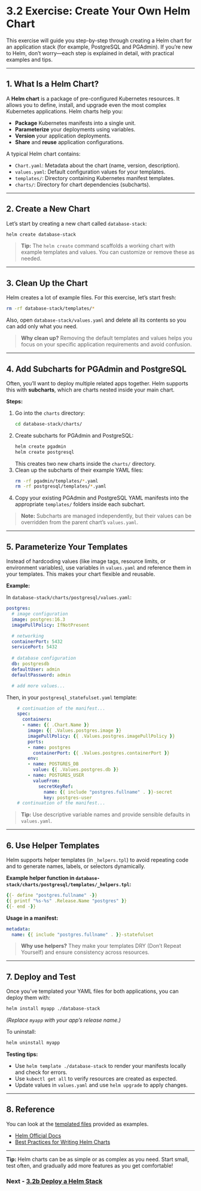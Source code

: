 # 3.2 Exercise: Create Your Own Helm Chart

This exercise will guide you step-by-step through creating a Helm chart for an application stack (for example, PostgreSQL and PGAdmin). If you’re new to Helm, don’t worry—each step is explained in detail, with practical examples and tips.

---

## 1. What Is a Helm Chart?

A **Helm chart** is a package of pre-configured Kubernetes resources. It allows you to define, install, and upgrade even the most complex Kubernetes applications. Helm charts help you:

- **Package** Kubernetes manifests into a single unit.
- **Parameterize** your deployments using variables.
- **Version** your application deployments.
- **Share** and **reuse** application configurations.

A typical Helm chart contains:

- `Chart.yaml`: Metadata about the chart (name, version, description).
- `values.yaml`: Default configuration values for your templates.
- `templates/`: Directory containing Kubernetes manifest templates.
- `charts/`: Directory for chart dependencies (subcharts).

---

## 2. Create a New Chart

Let’s start by creating a new chart called `database-stack`:

```sh
helm create database-stack
```

> **Tip:** The `helm create` command scaffolds a working chart with example templates and values. You can customize or remove these as needed.

---

## 3. Clean Up the Chart

Helm creates a lot of example files. For this exercise, let’s start fresh:

```sh
rm -rf database-stack/templates/*
```

Also, open `database-stack/values.yaml` and delete all its contents so you can add only what you need.

> **Why clean up?** Removing the default templates and values helps you focus on your specific application requirements and avoid confusion.

---

## 4. Add Subcharts for PGAdmin and PostgreSQL

Often, you’ll want to deploy multiple related apps together. Helm supports this with **subcharts**, which are charts nested inside your main chart.

**Steps:**

1. Go into the `charts` directory:
    ```sh
    cd database-stack/charts/
    ```
2. Create subcharts for PGAdmin and PostgreSQL:
    ```sh
    helm create pgadmin
    helm create postgresql
    ```
    This creates two new charts inside the `charts/` directory.
3. Clean up the subcharts of their example YAML files:
    ```sh
    rm -rf pgadmin/templates/*.yaml
    rm -rf postgresql/templates/*.yaml
    ```
4. Copy your existing PGAdmin and PostgreSQL YAML manifests into the appropriate `templates/` folders inside each subchart.

> **Note:** Subcharts are managed independently, but their values can be overridden from the parent chart’s `values.yaml`.

---

## 5. Parameterize Your Templates

Instead of hardcoding values (like image tags, resource limits, or environment variables), use variables in `values.yaml` and reference them in your templates. This makes your chart flexible and reusable.

**Example:**

In `database-stack/charts/postgresql/values.yaml`:

```yaml
postgres:
  # image configuration
  image: postgres:16.3
  imagePullPolicy: IfNotPresent

  # networking
  containerPort: 5432
  servicePort: 5432
  
  # database configuration
  db: postgresdb
  defaultUser: admin
  defaultPassword: admin

  # add more values...
```

Then, in your `postgresql_statefulset.yaml` template:

```yaml
    # continuation of the manifest...
    spec:
      containers:
      - name: {{ .Chart.Name }}
        image: {{ .Values.postgres.image }}
        imagePullPolicy: {{ .Values.postgres.imagePullPolicy }}
        ports:
        - name: postgres
          containerPort: {{ .Values.postgres.containerPort }}
        env:
        - name: POSTGRES_DB
          value: {{ .Values.postgres.db }}
        - name: POSTGRES_USER
          valueFrom:
            secretKeyRef:
              name: {{ include "postgres.fullname" . }}-secret
              key: postgres-user
    # continuation of the manifest...
```

> **Tip:** Use descriptive variable names and provide sensible defaults in `values.yaml`.

---

## 6. Use Helper Templates

Helm supports helper templates (in `_helpers.tpl`) to avoid repeating code and to generate names, labels, or selectors dynamically.

**Example helper function in `database-stack/charts/postgresql/templates/_helpers.tpl`:**

```yaml
{{- define "postgres.fullname" -}}
{{ printf "%s-%s" .Release.Name "postgres" }}
{{- end -}}
```

**Usage in a manifest:**

```yaml
metadata:
  name: {{ include "postgres.fullname" . }}-statefulset
```

> **Why use helpers?** They make your templates DRY (Don’t Repeat Yourself) and ensure consistency across resources.

---

## 7. Deploy and Test

Once you’ve templated your YAML files for both applications, you can deploy them with:

```sh
helm install myapp ./database-stack
```
*(Replace `myapp` with your app’s release name.)*

To uninstall:

```sh
helm uninstall myapp
```

**Testing tips:**

- Use `helm template ./database-stack` to render your manifests locally and check for errors.
- Use `kubectl get all` to verify resources are created as expected.
- Update values in `values.yaml` and use `helm upgrade` to apply changes.

---

## 8. Reference

You can look at the [templated files](./database-stack/charts/postgresql/templates/postgresql_statefulset.yaml) provided as examples.

- [Helm Official Docs](https://helm.sh/docs/)
- [Best Practices for Writing Helm Charts](https://helm.sh/docs/chart_best_practices/)

---

**Tip:** Helm charts can be as simple or as complex as you need. Start small, test often, and gradually add more features as you get comfortable!

### Next - [3.2b Deploy a Helm Stack](./deploy.md)